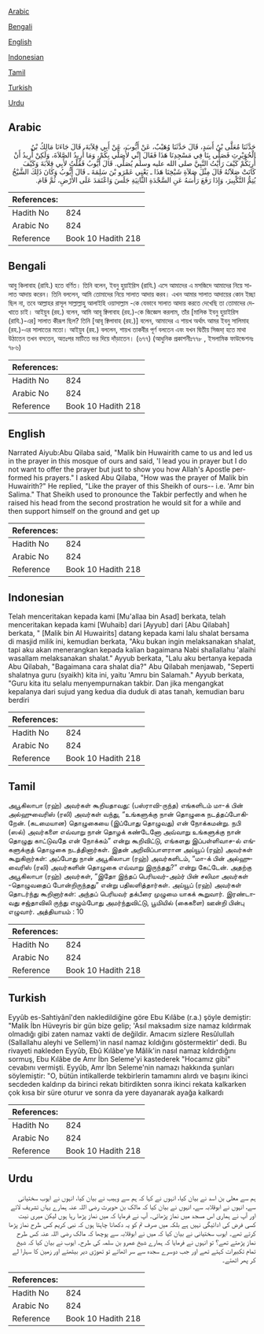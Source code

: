 [Arabic](#arabic)

[Bengali](#bengali)

[English](#english)

[Indonesian](#indonesian)

[Tamil](#tamil)

[Turkish](#turkish)

[Urdu](#urdu)

## Arabic


<div dir="rtl" lang="ar" style={{fontSize:'larger',backgroundColor:'#f8f9fa',padding:20}}>
حَدَّثَنَا مُعَلَّى بْنُ أَسَدٍ، قَالَ حَدَّثَنَا وُهَيْبٌ، عَنْ أَيُّوبَ، عَنْ أَبِي قِلاَبَةَ، قَالَ جَاءَنَا مَالِكُ بْنُ الْحُوَيْرِثِ فَصَلَّى بِنَا فِي مَسْجِدِنَا هَذَا فَقَالَ إِنِّي لأُصَلِّي بِكُمْ، وَمَا أُرِيدُ الصَّلاَةَ، وَلَكِنْ أُرِيدُ أَنْ أُرِيَكُمْ كَيْفَ رَأَيْتُ النَّبِيَّ صلى الله عليه وسلم يُصَلِّي‏.‏ قَالَ أَيُّوبُ فَقُلْتُ لأَبِي قِلاَبَةَ وَكَيْفَ كَانَتْ صَلاَتُهُ قَالَ مِثْلَ صَلاَةِ شَيْخِنَا هَذَا ـ يَعْنِي عَمْرَو بْنَ سَلِمَةَ ـ قَالَ أَيُّوبُ وَكَانَ ذَلِكَ الشَّيْخُ يُتِمُّ التَّكْبِيرَ، وَإِذَا رَفَعَ رَأْسَهُ عَنِ السَّجْدَةِ الثَّانِيَةِ جَلَسَ وَاعْتَمَدَ عَلَى الأَرْضِ، ثُمَّ قَامَ‏.‏
</div>
<div style={{backgroundColor:'#f8f9fa',padding:20, marginBottom: 10}}><table> <thead> <tr> <th>References:</th> <th></th> </tr> </thead> <tbody><tr><td>Hadith No</td><td>824</td></tr><tr><td>Arabic No</td><td>824</td></tr><tr><td>Reference</td><td>Book 10 Hadith 218</td></tr></tbody></table></div>

## Bengali


<div dir="ltr" lang="bn" style={{fontSize:'larger',backgroundColor:'#f8f9fa',padding:20}}>
আবু কিলাবাহ (রাযি.) হতে বর্ণিত। তিনি বলেন, ইবনু হুয়াইরিস (রাযি.) এসে আমাদের এ মসজিদে আমাদের নিয়ে সালাত আদায় করেন। তিনি বললেন, আমি তোমাদের নিয়ে সালাত আদায় করব। এখন আমার সালাত আদায়ের কোন ইচ্ছা ছিল না, তবে আল্লাহর রাসূল সাল্লাল্লাহু আলাইহি ওয়াসাল্লাম -কে যেভাবে সালাত আদায় করতে দেখেছি তা তোমাদের দেখাতে চাই। আইয়ুব (রহ.) বলেন, আমি আবূ ক্বিলাবাহ (রহ.)-কে জিজ্ঞেস করলাম, তাঁর [মালিক ইবনু হুয়াইরিস (রাযি.)-এর] সালাত কীরূপ ছিল? তিনি [আবূ ক্বিলাবাহ (রহ.)] বলেন, আমাদের এ শায়খ অর্থাৎ আমর ইবনু সালিমাহ (রহ.)-এর সালাতের মতো। আইয়ুব (রহ.) বললেন, শায়খ তাকবীর পূর্ণ বলতেন এবং যখন দ্বিতীয় সিজদা্ হতে মাথা উঠাতেন তখন বসতেন, অতঃপর মাটিতে ভর দিয়ে দাঁড়াতেন। (৬৭৭) (আধুনিক প্রকাশনীঃ৭৭৮ , ইসলামিক ফাউন্ডেশনঃ ৭৮৬)
</div>
<div style={{backgroundColor:'#f8f9fa',padding:20, marginBottom: 10}}><table> <thead> <tr> <th>References:</th> <th></th> </tr> </thead> <tbody><tr><td>Hadith No</td><td>824</td></tr><tr><td>Arabic No</td><td>824</td></tr><tr><td>Reference</td><td>Book 10 Hadith 218</td></tr></tbody></table></div>

## English


<div dir="ltr" lang="en" style={{fontSize:'larger',backgroundColor:'#f8f9fa',padding:20}}>
Narrated Aiyub:Abu Qilaba said, "Malik bin Huwairith came to us and led us in the prayer in this mosque of ours and said, 'I lead you in prayer but I do not want to offer the prayer but just to show you how Allah's Apostle performed his prayers." I asked Abu Qilaba, "How was the prayer of Malik bin Huwairith?" He replied, "Like the prayer of this Sheikh of ours-- i.e. 'Amr bin Salima." That Sheikh used to pronounce the Takbir perfectly and when he raised his head from the second prostration he would sit for a while and then support himself on the ground and get up
</div>
<div style={{backgroundColor:'#f8f9fa',padding:20, marginBottom: 10}}><table> <thead> <tr> <th>References:</th> <th></th> </tr> </thead> <tbody><tr><td>Hadith No</td><td>824</td></tr><tr><td>Arabic No</td><td>824</td></tr><tr><td>Reference</td><td>Book 10 Hadith 218</td></tr></tbody></table></div>

## Indonesian


<div dir="ltr" lang="id" style={{fontSize:'larger',backgroundColor:'#f8f9fa',padding:20}}>
Telah menceritakan kepada kami [Mu'allaa bin Asad] berkata, telah menceritakan kepada kami [Wuhaib] dari [Ayyub] dari [Abu Qilabah] berkata, " [Malik bin Al Huwairits] datang kepada kami lalu shalat bersama di masjid milik ini, kemudian berkata, "Aku bukan ingin melaksanakan shalat, tapi aku akan menerangkan kepada kalian bagaimana Nabi shallallahu 'alaihi wasallam melaksanakan shalat." Ayyub berkata, "Lalu aku bertanya kepada Abu Qilabah, "Bagaimana cara shalat dia?" Abu Qilabah menjawab, "Seperti shalatnya guru (syaikh) kita ini, yaitu 'Amru bin Salamah." Ayyub berkata, "Guru kita itu selalu menyempurnakan takbir. Dan jika mengangkat kepalanya dari sujud yang kedua dia duduk di atas tanah, kemudian baru berdiri
</div>
<div style={{backgroundColor:'#f8f9fa',padding:20, marginBottom: 10}}><table> <thead> <tr> <th>References:</th> <th></th> </tr> </thead> <tbody><tr><td>Hadith No</td><td>824</td></tr><tr><td>Arabic No</td><td>824</td></tr><tr><td>Reference</td><td>Book 10 Hadith 218</td></tr></tbody></table></div>

## Tamil


<div dir="ltr" lang="ta" style={{fontSize:'larger',backgroundColor:'#f8f9fa',padding:20}}>
அபூகிலாபா (ரஹ்) அவர்கள் கூறியதாவது: (பஸ்ராவி-ருந்த) எங்களிடம் மா-க் பின் அல்ஹுவைரிஸ் (ரலி) அவர்கள் வந்து, “உங்களுக்கு நான் தொழுகை நடத்தப்போகிறேன். (கடமையான) தொழுகையை (இப்போது தொழுவது) என் நோக்கமன்று. நபி (ஸல்) அவர்களை எவ்வாறு நான் தொழக் கண்டேனோ அவ்வாறு உங்களுக்கு நான் தொழுது காட்டுவதே என் நோக்கம்” என்று கூறிவிட்டு, எங்களது இப்பள்ளிவாச-ல் எங்களுக்குத் தொழுகை நடத்தினார்கள். இதன் அறிவிப்பாளரான அய்யூப் (ரஹ்) அவர்கள் கூறுகிறார்கள்: அப்போது நான் அபூகிலாபா (ரஹ்) அவர்களிடம், “மா-க் பின் அல்ஹுவைரிஸ் (ரலி) அவர்களின் தொழுகை எவ்வாறு இருந்தது?” என்று கேட்டேன். அதற்கு அபூகிலாபா (ரஹ்) அவர்கள், “இதோ இந்தப் பெரியவர்-அம்ர் பின் சலிமா அவர்கள் -தொழுவதைப் போன்றிருந்தது” என்று பதிலளித்தார்கள். அய்யூப் (ரஹ்) அவர்கள் தொடர்ந்து கூறினார்கள்: அந்தப் பெரியவர் தக்பீரை முழுமை யாகக் கூறுவார். இரண்டாவது சஜ்தாவிலி ருந்து எழும்போது அமர்ந்துவிட்டு, பூமியில் (கைகளை) ஊன்றி பின்பு எழுவார். அத்தியாயம் : 10
</div>
<div style={{backgroundColor:'#f8f9fa',padding:20, marginBottom: 10}}><table> <thead> <tr> <th>References:</th> <th></th> </tr> </thead> <tbody><tr><td>Hadith No</td><td>824</td></tr><tr><td>Arabic No</td><td>824</td></tr><tr><td>Reference</td><td>Book 10 Hadith 218</td></tr></tbody></table></div>

## Turkish


<div dir="ltr" lang="tr" style={{fontSize:'larger',backgroundColor:'#f8f9fa',padding:20}}>
Eyyûb es-Sahtiyânî'den nakledildiğine göre Ebu Kılâbe (r.a.) şöyle demiştir: "Malik İbn Hüveyris bir gün bize gelip; 'Asıl maksadım size namaz kıldırmak olmadığı gibi zaten namaz vakti de değildir. Amacım sizlere Resûlullah (Sallallahu aleyhi ve Sellem)'in nasıl namaz kıldığını göstermektir' dedi. Bu rivayeti nakleden Eyyûb, Ebû Kılâbe'ye Mâlik'in nasıl namaz kıldırdığını sormuş, Ebu Kılâbe de Amr İbn Seleme'yi kastederek "Hocamız gibi" cevabını vermişti. Eyyûb, Amr İbn Seleme'nin namazı hakkında şunları söylemiştir: "O, bütün intikallerde tekbirlerin tamamını alırdı ve başını ikinci secdeden kaldırıp da birinci rekatı bitirdikten sonra ikinci rekata kalkarken çok kısa bir süre oturur ve sonra da yere dayanarak ayağa kalkardı
</div>
<div style={{backgroundColor:'#f8f9fa',padding:20, marginBottom: 10}}><table> <thead> <tr> <th>References:</th> <th></th> </tr> </thead> <tbody><tr><td>Hadith No</td><td>824</td></tr><tr><td>Arabic No</td><td>824</td></tr><tr><td>Reference</td><td>Book 10 Hadith 218</td></tr></tbody></table></div>

## Urdu


<div dir="rtl" lang="ur" style={{fontSize:'larger',backgroundColor:'#f8f9fa',padding:20}}>
ہم سے معلی بن اسد نے بیان کیا، انہوں نے کہا کہ ہم سے وہیب نے بیان کیا، انہوں نے ایوب سختیانی سے، انہوں نے ابوقلابہ سے، انہوں نے بیان کیا کہ مالک بن حویرث رضی اللہ عنہ ہمارے یہاں تشریف لائے اور آپ نے ہماری اس مسجد میں نماز پڑھائی۔ آپ نے فرمایا کہ میں نماز پڑھا رہا ہوں لیکن میری نیت کسی فرض کی ادائیگی نہیں ہے بلکہ میں صرف تم کو یہ دکھانا چاہتا ہوں کہ نبی کریم کس طرح نماز پڑھا کرتے تھے۔ ایوب سختیانی نے بیان کیا کہ میں نے ابوقلابہ سے پوچھا کہ مالک رضی اللہ عنہ کس طرح نماز پڑھتے تھے؟ تو انہوں نے فرمایا کہ ہمارے شیخ عمرو بن سلمہ کی طرح۔ ایوب نے بیان کیا کہ شیخ تمام تکبیرات کہتے تھے اور جب دوسرے سجدہ سے سر اٹھاتے تو تھوڑی دیر بیٹھتے اور زمین کا سہارا لے کر پھر اٹھتے۔
</div>
<div style={{backgroundColor:'#f8f9fa',padding:20, marginBottom: 10}}><table> <thead> <tr> <th>References:</th> <th></th> </tr> </thead> <tbody><tr><td>Hadith No</td><td>824</td></tr><tr><td>Arabic No</td><td>824</td></tr><tr><td>Reference</td><td>Book 10 Hadith 218</td></tr></tbody></table></div>